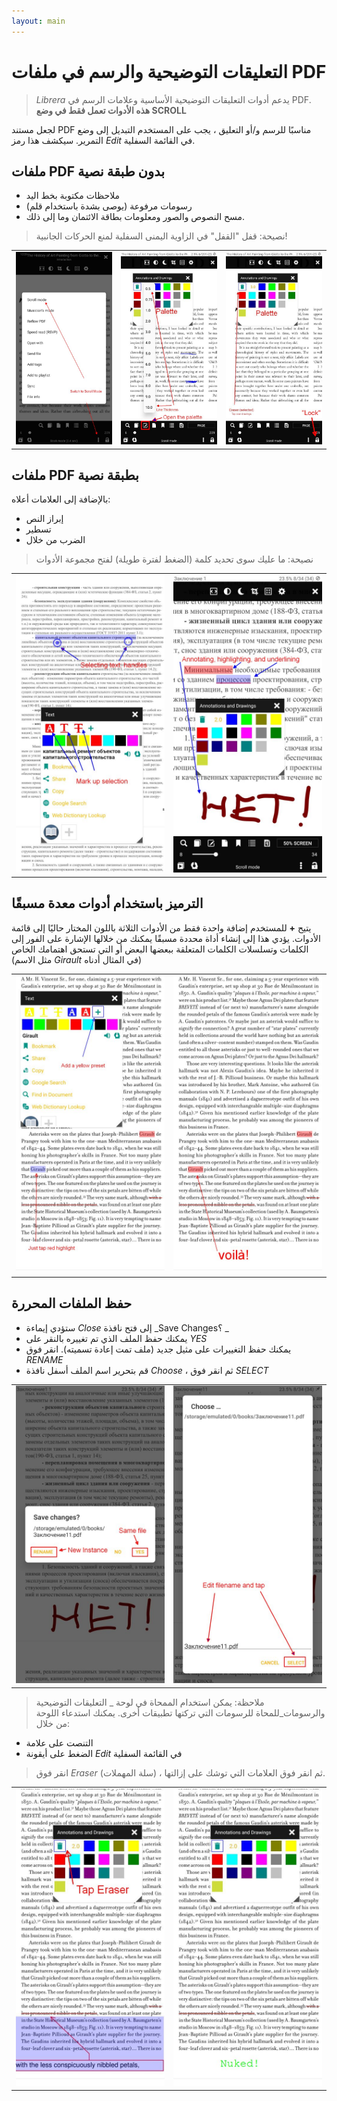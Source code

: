 ```yaml
---
layout: main
---
```


# التعليقات التوضيحية والرسم في ملفات PDF

> _Librera_ يدعم أدوات التعليقات التوضيحية الأساسية وعلامات الرسم في PDF. **هذه الأدوات تعمل فقط في وضع SCROLL**

لجعل مستند PDF مناسبًا للرسم و/أو التعليق ، يجب على المستخدم التبديل إلى وضع التمرير.
سيكشف هذا رمز _Edit_ في القائمة السفلية.

## ملفات PDF بدون طبقة نصية
- ملاحظات مكتوبة بخط اليد
- رسومات مرفوعة (يوصى بشدة باستخدام قلم)
- مسح النصوص والصور ومعلومات بطاقة الائتمان وما إلى ذلك.
> نصيحة: قفل &quot;القفل&quot; في الزاوية اليمنى السفلية لمنع الحركات الجانبية!

||||
|-|-|-|
|![](1.jpg)|![](2.jpg)|![](3.jpg)|

## ملفات PDF بطبقة نصية
بالإضافة إلى العلامات أعلاه:
- إبراز النص
- تسطير
- الضرب من خلال
> نصيحة: ما عليك سوى تحديد كلمة (الضغط لفترة طويلة) لفتح مجموعة الأدوات

|||
|-|-|
|![](4.jpg)|![](5.jpg)|

## الترميز باستخدام أدوات معدة مسبقًا
يتيح **+** للمستخدم إضافة واحدة فقط من الأدوات الثلاثة باللون المختار حاليًا إلى قائمة الأدوات.
يؤدي هذا إلى إنشاء أداة محددة مسبقًا يمكنك من خلالها الإشارة على الفور إلى الكلمات وتسلسلات الكلمات المتعلقة ببعضها البعض أو التي تستحق اهتمامك الخاص (مثل الاسم _Girault_ في المثال أدناه)

|||
|-|-|
|![](8.jpg)|![](9.jpg)|

## حفظ الملفات المحررة
* ستؤدي إيماءة _Close_ إلى فتح نافذة _Save Changes؟ _
* يمكنك حفظ الملف الذي تم تغييره بالنقر على _YES_
* يمكنك حفظ التغييرات على مثيل جديد (ملف تمت إعادة تسميته). انقر فوق _RENAME_
* قم بتحرير اسم الملف أسفل نافذة _Choose_ ، ثم انقر فوق _SELECT_

|||
|-|-|
|![](6.jpg)|![](7.jpg)|
> ملاحظة: يمكن استخدام الممحاة في لوحة _ التعليقات التوضيحية والرسومات_للمحاة للرسومات التي تركتها تطبيقات أخرى.
> يمكنك استدعاء اللوحة من خلال:
- التنصت على علامة
- الضغط على أيقونة _Edit_ في القائمة السفلية

> انقر فوق _Eraser_ (سلة المهملات) ، ثم انقر فوق العلامات التي توشك على إزالتها.

|||
|-|-|
|![](10.jpg)|![](11.jpg)|
